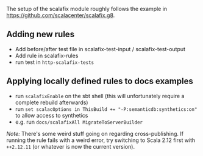The setup of the scalafix module roughly follows the example in https://github.com/scalacenter/scalafix.g8.

## Adding new rules

 * Add before/after test file in scalafix-test-input / scalafix-test-output
 * Add rule in scalafix-rules
 * run test in `http-scalafix-tests`

## Applying locally defined rules to docs examples

 * run `scalafixEnable` on the sbt shell (this will unfortunately require a complete rebuild afterwards)
 * run `set scalacOptions in ThisBuild += "-P:semanticdb:synthetics:on"` to allow access to synthetics
 * e.g. run `docs/scalafixAll MigrateToServerBuilder`

*Note:* There's some weird stuff going on regarding cross-publishing. If running the rule fails with a weird error, try switching to Scala 2.12 first with `++2.12.11` (or
whatever is now the current version).
